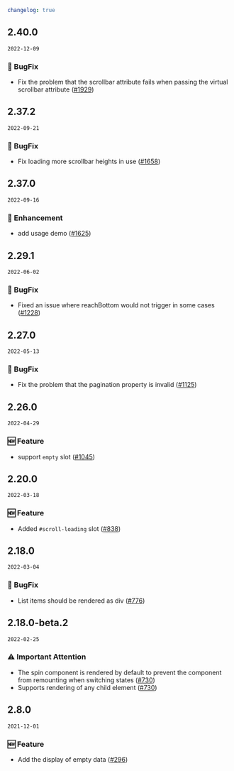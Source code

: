 ```yaml
changelog: true
```

## 2.40.0

`2022-12-09`

### 🐛 BugFix

- Fix the problem that the scrollbar attribute fails when passing the virtual scrollbar attribute ([#1929](https://github.com/arco-design/arco-design-vue/pull/1929))


## 2.37.2

`2022-09-21`

### 🐛 BugFix

- Fix loading more scrollbar heights in use ([#1658](https://github.com/arco-design/arco-design-vue/pull/1658))


## 2.37.0

`2022-09-16`

### 💎 Enhancement

- add usage demo ([#1625](https://github.com/arco-design/arco-design-vue/pull/1625))


## 2.29.1

`2022-06-02`

### 🐛 BugFix

- Fixed an issue where reachBottom would not trigger in some cases ([#1228](https://github.com/arco-design/arco-design-vue/pull/1228))


## 2.27.0

`2022-05-13`

### 🐛 BugFix

- Fix the problem that the pagination property is invalid ([#1125](https://github.com/arco-design/arco-design-vue/pull/1125))


## 2.26.0

`2022-04-29`

### 🆕 Feature

- support `empty` slot ([#1045](https://github.com/arco-design/arco-design-vue/pull/1045))


## 2.20.0

`2022-03-18`

### 🆕 Feature

- Added `#scroll-loading` slot ([#838](https://github.com/arco-design/arco-design-vue/pull/838))


## 2.18.0

`2022-03-04`

### 🐛 BugFix

- List items should be rendered as div ([#776](https://github.com/arco-design/arco-design-vue/pull/776))


## 2.18.0-beta.2

`2022-02-25`

### ⚠️ Important Attention

- The spin component is rendered by default to prevent the component from remounting when switching states ([#730](https://github.com/arco-design/arco-design-vue/pull/730))
- Supports rendering of any child element ([#730](https://github.com/arco-design/arco-design-vue/pull/730))


## 2.8.0

`2021-12-01`

### 🆕 Feature

- Add the display of empty data ([#296](https://github.com/arco-design/arco-design-vue/pull/296))

